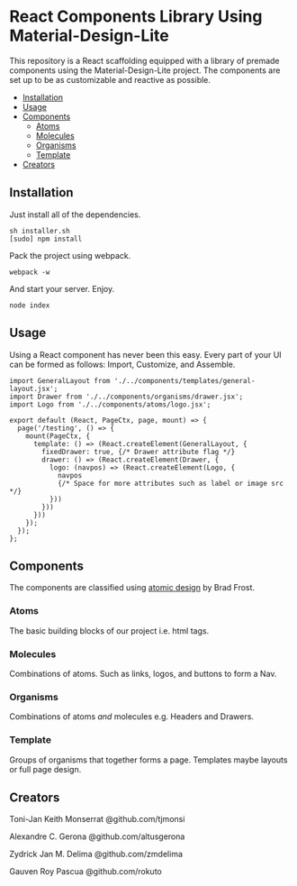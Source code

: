 React Components Library Using Material-Design-Lite
===================================================

This repository is a React scaffolding equipped with a library of premade
components using the Material-Design-Lite project. The components are set up to
be as customizable and reactive as possible.

- [Installation](#installation)
- [Usage](#usage)
- [Components](#)
  - [Atoms](#atoms)
  - [Molecules](#molecules)
  - [Organisms](#organisms)
  - [Template](#template)
- [Creators](#creators)

## Installation

Just install all of the dependencies.

```
sh installer.sh
[sudo] npm install
```

Pack the project using webpack.

```
webpack -w
```

And start your server. Enjoy.

```
node index
```

## Usage

Using a React component has never been this easy. Every part of your UI can be
formed as follows: Import, Customize, and Assemble.

```
import GeneralLayout from './../components/templates/general-layout.jsx';
import Drawer from './../components/organisms/drawer.jsx';
import Logo from './../components/atoms/logo.jsx';

export default (React, PageCtx, page, mount) => {
  page('/testing', () => {
    mount(PageCtx, {
      template: () => (React.createElement(GeneralLayout, {
        fixedDrawer: true, {/* Drawer attribute flag */}
        drawer: () => (React.createElement(Drawer, {
          logo: (navpos) => (React.createElement(Logo, {
            navpos
            {/* Space for more attributes such as label or image src */}
          }))
        }))
      }))
    });
  });
};
```

## Components

The components are classified using [atomic design](http://atomicdesign.bradfrost.com/) by Brad Frost.

### Atoms

The basic building blocks of our project i.e. html tags.

### Molecules

Combinations of atoms. Such as links, logos, and buttons to form a Nav.

### Organisms

Combinations of atoms *and* molecules e.g. Headers and Drawers.

### Template

Groups of organisms that together forms a page. Templates maybe layouts
or full page design.

## Creators

Toni-Jan Keith Monserrat @github.com/tjmonsi

Alexandre C. Gerona @github.com/altusgerona

Zydrick Jan M. Delima @github.com/zmdelima

Gauven Roy Pascua @github.com/rokuto
